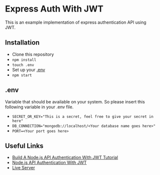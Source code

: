 # Express Auth With JWT
This is an example implementation of express authentication API using JWT.

## Installation
* Clone this repository
* ```npm install```
* ```touch .env```
* Set up your [.env](#env)
* ```npm start```

## .env
Variable that should be available on your system. So please insert this following variable in your .env file.
* ```SECRET_OR_KEY="This is a secret, feel free to give your secret in here"```
* ```DB_CONNECTION="mongodb://localhost/<Your database name goes here>"```
* ```PORT=<Your port goes here>```

## Useful Links
* [Build A Node.js API Authentication With JWT Tutorial](https://youtu.be/2jqok-WgelI)
* [Node.js API Authentication With JWT](https://youtu.be/7nafaH9SddU)
* [Live Server](https://api-auth-training.herokuapp.com)
